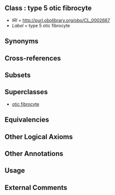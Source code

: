 
## Class : type 5 otic fibrocyte

 * *IRI* = http://purl.obolibrary.org/obo/CL_0002667
 * *Label* = type 5 otic fibrocyte

## Synonyms


## Cross-references


## Subsets


## Superclasses

 * [otic fibrocyte](../../CL/65/CL_0002665.md)

## Equivalencies


## Other Logical Axioms


## Other Annotations


## Usage


## External Comments

